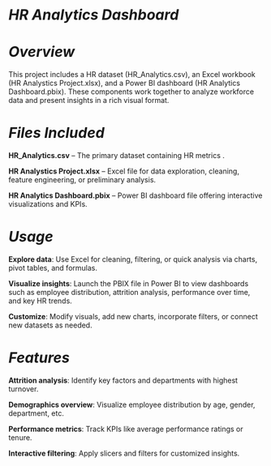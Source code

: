 # *HR Analytics Dashboard*
# *Overview*

This project includes a HR dataset (HR_Analytics.csv), an Excel workbook (HR Analystics Project.xlsx), and a Power BI dashboard (HR Analytics Dashboard.pbix). These components work together to analyze workforce data and present insights in a rich visual format.

# *Files Included*

**HR_Analytics.csv** – The primary dataset containing HR metrics .

**HR Analystics Project.xlsx** – Excel file for data exploration, cleaning, feature engineering, or preliminary analysis.

**HR Analytics Dashboard.pbix** – Power BI dashboard file offering interactive visualizations and KPIs.

# *Usage*

**Explore data**: Use Excel for cleaning, filtering, or quick analysis via charts, pivot tables, and formulas.

**Visualize insights**: Launch the PBIX file in Power BI to view dashboards such as employee distribution, attrition analysis, performance over time, and key HR trends.

**Customize**: Modify visuals, add new charts, incorporate filters, or connect new datasets as needed.

# *Features*

**Attrition analysis**: Identify key factors and departments with highest turnover.

**Demographics overview**: Visualize employee distribution by age, gender, department, etc.

**Performance metrics**: Track KPIs like average performance ratings or tenure.

**Interactive filtering**: Apply slicers and filters for customized insights.
